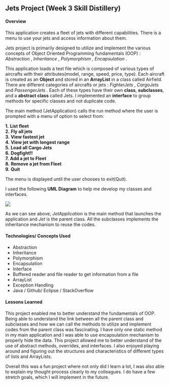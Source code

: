 ## Jets Project (Week 3 Skill Distillery)



#### Overview 
This application creates a fleet of jets with different capabilities. There is a menu to use your jets and access information about them.   
 
Jets project is primarily  designed to utilize and implement the various concepts of Object Oriented Programming fundamentals (OOP) :  _Abstraction_ , _Inheritance_ ,
 _Polymorphism_ , _Encapsulation_ .  
  
This application loads a text file which is composed of various types of aircrafts with their attributes(model, range, speed, price, type). Each aircraft is created as an **Object** and stored in an **ArrayList** in a class called Airfield. There are different categories of aircrafts or jets :  _FighterJets_  ,  _CargoJets_  and  _PassengerJets_ .
Each of these types have their own **class**, **subclasses**, and a **abstract class** called Jets. I implemented an **interface** to group methods for specific classes and not duplicate code.  
  
The main method (JetApplication) calls the run method where the user is prompted with a menu of option to select from:  
  
**1.** **List fleet**  
**2.** **Fly all jets**  
**3.** **View fastest jet**  
**4.** **View jet with longest range**  
**5.** **Load all Cargo Jets**  
**6.** **Dogfight!!**  
**7.** **Add a jet to Fleet**  
**8.** **Remove a jet from Fleet**  
**9.** **Quit**  

The menu is displayed until the user chooses to exit(Quit).  

I used the following **UML Diagram** to help me develop my classes and interfaces.  


<img src = "https://raw.githubusercontent.com/SkillDistillery/SD25/master/java2/Jets/images/UMLJets.png?token=AML5DWKSCM2GYO3FEBIFLGS6JDAFC">

As we can see above,  _JetApplication_  is the main method that launches the application and  _Jet_  is the parent class. All the subclasses implements the inheritance mechanism to reuse the codes.

#### Technologies/ Concepts Used
- Abstraction
- Inheritance
- Polymorphism
- Encapsulation  
- Interface
- Buffered reader and file reader to get information from a file
- ArrayList
- Exception Handling
- Java / Github/ Eclipse / StackOverflow

#### Lessons Learned
 This project enabled me to better understand the fundamentals of OOP. Being able to understand the link between all the parent class and subclasses and how we can call the methods to utilize and implement codes from the parent class was fascinating. I have only one static method in my main application and I was able to use encapsulation mechanism to properly hide the data. This project allowed me to  better understand of the use of  abstract methods, overrides, and interfaces. I also enjoyed playing around and figuring out the structures and characteristics of different types of lists and ArrayLists.  
 
Overall this was a fun project where not only did I learn a lot, I was also able to explain my thought process clearly to my colleagues. I do have a few stretch goals, which I will implement in the future.

